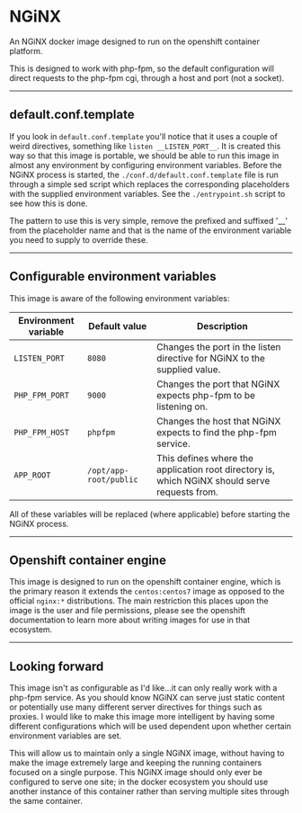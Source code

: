 # NGiNX

An NGiNX docker image designed to run on the openshift container platform.

This is designed to work with php-fpm, so the default configuration will direct requests to the php-fpm cgi, through a host and port (not a socket).

---

## default.conf.template

If you look in `default.conf.template` you'll notice that it uses a couple of weird directives, something like `listen __LISTEN_PORT__`. It is created this way so that this image is portable, we should be able to run this image in almost any environment by configuring environment variables. Before the NGiNX process is started, the `./conf.d/default.conf.template` file is run through a simple sed script which replaces the corresponding placeholders with the supplied environment variables. See the `./entrypoint.sh` script to see how this is done.

The pattern to use this is very simple, remove the prefixed and suffixed '__' from the placeholder name and that is the name of the environment variable you need to supply to override these.

---

## Configurable environment variables

This image is aware of the following environment variables:

| Environment variable | Default value   | Description |
|----------------------|-----------------|-------------|
| `LISTEN_PORT`        | `8080`          | Changes the port in the listen directive for NGiNX to the supplied value. |
| `PHP_FPM_PORT`       | `9000`          | Changes the port that NGiNX expects php-fpm to be listening on. |
| `PHP_FPM_HOST`       | `phpfpm`        | Changes the host that NGiNX expects to find the php-fpm service. |
| `APP_ROOT`           | `/opt/app-root/public` | This defines where the application root directory is, which NGiNX should serve requests from. |

All of these variables will be replaced (where applicable) before starting the NGiNX process.

---

## Openshift container engine

This image is designed to run on the openshift container engine, which is the primary reason it extends the `centos:centos7` image as opposed to the official `nginx:*` distributions. The main restriction this places upon the image is the user and file permissions, please see the openshift documentation to learn more about writing images for use in that ecosystem.

---

## Looking forward

This image isn't as configurable as I'd like...it can only really work with a php-fpm service. As you should know NGiNX can serve just static content or potentially use many different server directives for things such as proxies. I would like to make this image more intelligent by having some different configurations which will be used dependent upon whether certain environment variables are set.

This will allow us to maintain only a single NGiNX image, without having to make the image extremely large and keeping the running containers focused on a single purpose. This NGiNX image should only ever be configured to serve one site; in the docker ecosystem you should use another instance of this container rather than serving multiple sites through the same container.